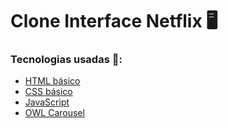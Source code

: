 # Clone Interface Netflix 🖥️
### Tecnologias usadas 🤖:
* [HTML básico](https://www.w3schools.com/html/)
* [CSS básico](https://developer.mozilla.org/pt-BR/docs/Web/CSS)
* [JavaScript](https://developer.mozilla.org/pt-BR/docs/Web/JavaScript)
* [OWL Carousel](https://owlcarousel2.github.io/OwlCarousel2/)
